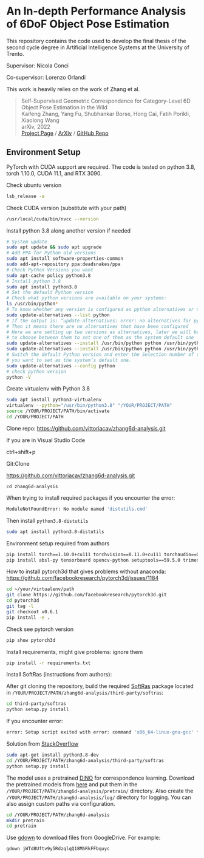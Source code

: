 # An In-depth Performance Analysis of 6DoF Object Pose Estimation
This repository contains the code used to develop the final thesis of the second cycle degree in Artificial Intelligence Systems at the University of Trento.

Supervisor: Nicola Conci

Co-supervisor: Lorenzo Orlandi

This work is heavily relies on the work of Zhang et al.
> Self-Supervised Geometric Correspondence for Category-Level 6D Object Pose Estimation in the Wild  
> Kaifeng Zhang, Yang Fu, Shubhankar Borse, Hong Cai, Fatih Porikli, Xiaolong Wang  
> arXiv, 2022  
> [Project Page](https://kywind.github.io/self-pose) / [ArXiv](https://arxiv.org/abs/2210.07199) / [GitHub Repo](https://github.com/kywind/self-corr-pose)

## Environment Setup
PyTorch with CUDA support are required. The code is tested on python 3.8, torch 1.10.0, CUDA 11.1, and RTX 3090.

Check ubuntu version
```sh
lsb_release -a
```
Check CUDA version (substitute with your path)
```sh
/usr/local/cuda/bin/nvcc --version
```

Install python 3.8 along another version if needed
```sh
# System update
sudo apt update && sudo apt upgrade
# Add PPA for Python old versions
sudo apt install software-properties-common
sudo add-apt-repository ppa:deadsnakes/ppa
# Check Python Versions you want
sudo apt-cache policy python3.8
# Install python 3.8
sudo apt install python3.8
# Set the default Python version
# Check what python versions are available on your systems:
ls /usr/bin/python*
# To know whether any version is configured as python alternatives or not
sudo update-alternatives --list python
# If the output is: “update-alternatives: error: no alternatives for python”
# Then it means there are no alternatives that have been configured
# Here we are setting up two versions as alternatives, later we will be able 
# to choose between them to set one of them as the system default one
sudo update-alternatives --install /usr/bin/python python /usr/bin/python3.10 1
sudo update-alternatives --install /usr/bin/python python /usr/bin/python3.8 2
# Switch the default Python version and enter the Selection number of the Python 
# you want to set as the system’s default one.
sudo update-alternatives --config python
# check python version
python -V
```

Create virtualenv with Python 3.8
```sh
sudo apt install python3-virtualenv
virtualenv --python="/usr/bin/python3.8" "/YOUR/PROJECT/PATH"
source /YOUR/PROJECT/PATH/bin/activate
cd /YOUR/PROJECT/PATH
```

Clone repo: https://github.com/vittoriacav/zhang6d-analysis.git

If you are in Visual Studio Code

ctrl+shift+p

Git:Clone 

https://github.com/vittoriacav/zhang6d-analysis.git

```cd zhang6d-analysis```


When trying to install required packages if you encounter the error:
```sh
ModuleNotFoundError: No module named 'distutils.cmd'
```
Then install ```python3.8-distutils```
```sh
sudo apt install python3.8-distutils
```

Environment setup required from authors
```sh
pip install torch==1.10.0+cu111 torchvision==0.11.0+cu111 torchaudio==0.10.0 -f https://download.pytorch.org/whl/torch_stable.html
pip install absl-py tensorboard opencv-python setuptools==59.5.0 trimesh kornia fvcore iopath matplotlib wandb scikit-learn scipy
```

How to install pytorch3d that gives problems without anaconda: https://github.com/facebookresearch/pytorch3d/issues/1184 
```sh
cd ~/your/virtualenv/path
git clone https://github.com/facebookresearch/pytorch3d.git
cd pytorch3d
git tag -l
git checkout v0.6.1
pip install -e .
```
Check see pytorch version
```sh
pip show pytorch3d
```
Install requirements, might give problems: ignore them
```sh
pip install -r requirements.txt
```

Install SoftRas (instructions from authors):

After git cloning the repository, build the required [SoftRas](https://github.com/ShichenLiu/SoftRas) package located in ```/YOUR/PROJECT/PATH/zhang6d-analysis/third-party/softras```:
```sh
cd third-party/softras
python setup.py install
```

If you encounter error:
```sh
error: Setup script exited with error: command 'x86_64-linux-gnu-gcc' failed with exit status 1
```
Solution from [StackOverflow](https://stackoverflow.com/questions/26053982/setup-script-exited-with-error-command-x86-64-linux-gnu-gcc-failed-with-exit)

```sh
sudo apt-get install python3.8-dev
cd /YOUR/PROJECT/PATH/zhang6d-analysis/third-party/softras
python setup.py install
```

The model uses a pretrained [DINO](https://github.com/facebookresearch/dino) for correspondence learning. Download the pretrained models from [here](https://drive.google.com/drive/folders/1MOeWKoHoBK9GH6jJ-BZPvD9rj9xQdWux?usp=share_link) and put them in the `/YOUR/PROJECT/PATH/zhang6d-analysis/pretrain/` directory. Also create the ```/YOUR/PROJECT/PATH/zhang6d-analysis/log/``` directory for logging. You can also assign custom paths via configuration.

```sh
cd /YOUR/PROJECT/PATH/zhang6d-analysis
mkdir pretrain
cd pretrain
```
Use [gdown](https://github.com/wkentaro/gdown) to download files from GoogleDrive. For example:
```sh
gdown jWTd8Uftv9y5RdzqlqQ18MhRkFFbquyc
```
